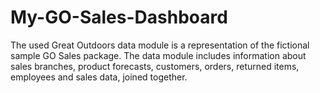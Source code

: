 # My-GO-Sales-Dashboard
The used Great Outdoors data module is a representation of the fictional sample GO Sales package. The data module includes information about sales branches, product forecasts, customers, orders, returned items, employees and sales data, joined together.
